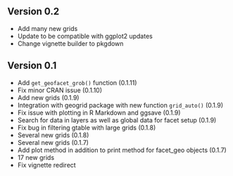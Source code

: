 Version 0.2
----------------------------------------------------------------------

- Add many new grids
- Update to be compatible with ggplot2 updates
- Change vignette builder to pkgdown

Version 0.1
----------------------------------------------------------------------

- Add `get_geofacet_grob()` function (0.1.11)
- Fix minor CRAN issue (0.1.10)
- Add new grids (0.1.9)
- Integration with geogrid package with new function `grid_auto()` (0.1.9)
- Fix issue with plotting in R Markdown and ggsave (0.1.9)
- Search for data in layers as well as global data for facet setup (0.1.9)
- Fix bug in filtering gtable with large grids (0.1.8)
- Several new grids (0.1.8)
- Several new grids (0.1.7)
- Add plot method in addition to print method for facet_geo objects (0.1.7)
- 17 new grids
- Fix vignette redirect
